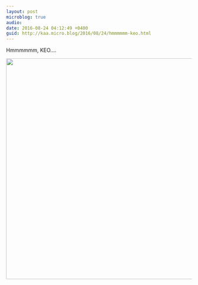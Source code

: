 ```yaml
---
layout: post
microblog: true
audio: 
date: 2016-08-24 04:12:49 +0400
guid: http://kaa.micro.blog/2016/08/24/hmmmmmm-keo.html
---
```

Hmmmmmm, KEO....

<img src="https://micro.kaa.bz/uploads/2018/fe3df215cf.jpg" width="600" height="600" />
